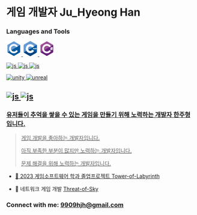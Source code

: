 <h1 align="left">게임 개발자 Ju_Hyeong Han</h1>
<h3 align="left">Languages and Tools</h3>
<p align="left"> <a href="https://www.cprogramming.com/" target="_blank" rel="noreferrer"> 
  <img src="https://raw.githubusercontent.com/devicons/devicon/master/icons/c/c-original.svg" alt="c" width="40" height="40"/> </a> <a href="https://www.w3schools.com/cpp/" target="_blank" rel="noreferrer"> 
    <img src="https://raw.githubusercontent.com/devicons/devicon/master/icons/cplusplus/cplusplus-original.svg" alt="cplusplus" width="40" height="40"/> </a> 
  <a href="https://www.w3schools.com/cs/" target="_blank" rel="noreferrer"> 
    <img src="https://raw.githubusercontent.com/devicons/devicon/master/icons/csharp/csharp-original.svg" alt="csharp" width="40" height="40"/> </a> 
  <a href="https://unity.com/" target="_blank" rel="noreferrer"> 
    
  
![js](https://img.shields.io/badge/C-00599C?style=for-the-badge&logo=c&logoColor=white) ![js](https://img.shields.io/badge/C%2B%2B-00599C?style=for-the-badge&logo=c%2B%2B&logoColor=white) ![js](https://img.shields.io/badge/C%23-239120?style=for-the-badge&logo=c-sharp&logoColor=white) </p>

<img src="https://www.vectorlogo.zone/logos/unity3d/unity3d-icon.svg" alt="unity" width="40" height="40"/> </a> <a href="https://unrealengine.com/" target="_blank" rel="noreferrer"> 
      <img src="https://raw.githubusercontent.com/kenangundogan/fontisto/036b7eca71aab1bef8e6a0518f7329f13ed62f6b/icons/svg/brand/unreal-engine.svg" alt="unreal" width="40" height="40"/> </p>
      
![js](https://img.shields.io/badge/Unity-100000?style=for-the-badge&logo=unity&logoColor=white) ![js](https://img.shields.io/badge/unrealengine-%23313131.svg?style=for-the-badge&logo=unrealengine&logoColor=white) 
---
<h3 align="left">유저들이 추억을 쌓을 수 있는 게임을 만들기 위해 노력하는 개발자 한주형 입니다.</h3> </p>

> 게임 개발을 좋아하는 개발자입니다.</p>
> 아직 부족한 부분이 많지만 노력하는 개발자입니다.</p>
> 문제 해결을 위해 노력하는 개발자입니다.</p>


- 🔭 2023 게임소프트웨어 학과 졸업프로젝트 [Tower-of-Labyrinth](준비중)

- 👯 네트워크 게임 개발 [Threat-of-Sky](준비중)

### <p align="left">  Connect with me: 9909hjh@gmail.com
<p align="left">



